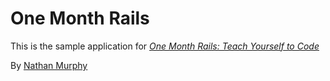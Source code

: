 # One Month Rails

This is the sample application for 
[*One Month Rails: Teach Yourself to Code*](http://onemonthrails.com)

By [Nathan Murphy](http://leveragehacker.com)